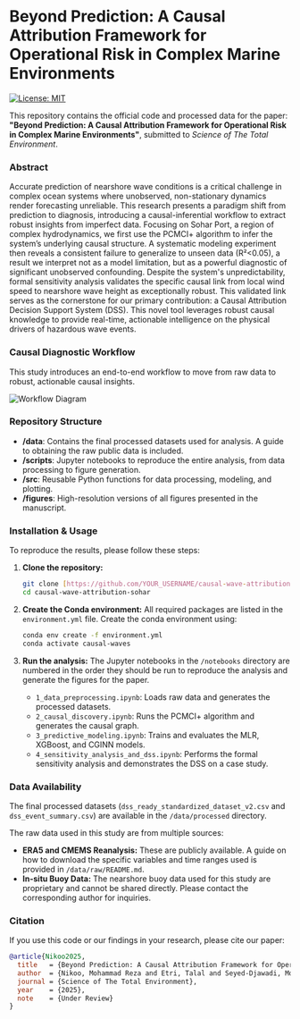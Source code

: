 # Beyond Prediction: A Causal Attribution Framework for Operational Risk in Complex Marine Environments

[![License: MIT](https://img.shields.io/badge/License-MIT-yellow.svg)](https://opensource.org/licenses/MIT)

This repository contains the official code and processed data for the paper: **"Beyond Prediction: A Causal Attribution Framework for Operational Risk in Complex Marine Environments"**, submitted to *Science of The Total Environment*.

### Abstract

Accurate prediction of nearshore wave conditions is a critical challenge in complex ocean systems where unobserved, non-stationary dynamics render forecasting unreliable. This research presents a paradigm shift from prediction to diagnosis, introducing a causal-inferential workflow to extract robust insights from imperfect data. Focusing on Sohar Port, a region of complex hydrodynamics, we first use the PCMCI+ algorithm to infer the system’s underlying causal structure. A systematic modeling experiment then reveals a consistent failure to generalize to unseen data (R²<0.05), a result we interpret not as a model limitation, but as a powerful diagnostic of significant unobserved confounding. Despite the system's unpredictability, formal sensitivity analysis validates the specific causal link from local wind speed to nearshore wave height as exceptionally robust. This validated link serves as the cornerstone for our primary contribution: a Causal Attribution Decision Support System (DSS). This novel tool leverages robust causal knowledge to provide real-time, actionable intelligence on the physical drivers of hazardous wave events.

### Causal Diagnostic Workflow

This study introduces an end-to-end workflow to move from raw data to robust, actionable causal insights.

![Workflow Diagram](figures/workflow_diagram.png)  <!-- You should create a simple workflow diagram for this -->

### Repository Structure

-   **/data**: Contains the final processed datasets used for analysis. A guide to obtaining the raw public data is included.
-   **/scripts**: Jupyter notebooks to reproduce the entire analysis, from data processing to figure generation.
-   **/src**: Reusable Python functions for data processing, modeling, and plotting.
-   **/figures**: High-resolution versions of all figures presented in the manuscript.

### Installation & Usage

To reproduce the results, please follow these steps:

1.  **Clone the repository:**
    ```bash
    git clone [https://github.com/YOUR_USERNAME/causal-wave-attribution-sohar.git](https://github.com/YOUR_USERNAME/causal-wave-attribution-sohar.git)
    cd causal-wave-attribution-sohar
    ```

2.  **Create the Conda environment:**
    All required packages are listed in the `environment.yml` file. Create the conda environment using:
    ```bash
    conda env create -f environment.yml
    conda activate causal-waves
    ```

3.  **Run the analysis:**
    The Jupyter notebooks in the `/notebooks` directory are numbered in the order they should be run to reproduce the analysis and generate the figures for the paper.

    -   `1_data_preprocessing.ipynb`: Loads raw data and generates the processed datasets.
    -   `2_causal_discovery.ipynb`: Runs the PCMCI+ algorithm and generates the causal graph.
    -   `3_predictive_modeling.ipynb`: Trains and evaluates the MLR, XGBoost, and CGINN models.
    -   `4_sensitivity_analysis_and_dss.ipynb`: Performs the formal sensitivity analysis and demonstrates the DSS on a case study.

### Data Availability

The final processed datasets (`dss_ready_standardized_dataset_v2.csv` and `dss_event_summary.csv`) are available in the `/data/processed` directory.

The raw data used in this study are from multiple sources:
-   **ERA5 and CMEMS Reanalysis:** These are publicly available. A guide on how to download the specific variables and time ranges used is provided in `/data/raw/README.md`.
-   **In-situ Buoy Data:** The nearshore buoy data used for this study are proprietary and cannot be shared directly. Please contact the corresponding author for inquiries.

### Citation

If you use this code or our findings in your research, please cite our paper:

```bibtex
@article{Nikoo2025,
  title   = {Beyond Prediction: A Causal Attribution Framework for Operational Risk in Complex Marine Environments},
  author  = {Nikoo, Mohammad Reza and Etri, Talal and Seyed-Djawadi, Mohamad Hosein and Nazari, Rouzbeh and Al-Rawas, Ghazi},
  journal = {Science of The Total Environment},
  year    = {2025},
  note    = {Under Review}
}
